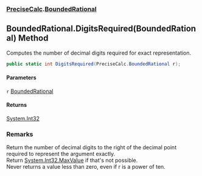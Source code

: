 ### [PreciseCalc](PreciseCalc.md 'PreciseCalc').[BoundedRational](PreciseCalc.BoundedRational.md 'PreciseCalc.BoundedRational')

## BoundedRational.DigitsRequired(BoundedRational) Method

Computes the number of decimal digits required for exact representation.

```csharp
public static int DigitsRequired(PreciseCalc.BoundedRational r);
```
#### Parameters

<a name='PreciseCalc.BoundedRational.DigitsRequired(PreciseCalc.BoundedRational).r'></a>

`r` [BoundedRational](PreciseCalc.BoundedRational.md 'PreciseCalc.BoundedRational')

#### Returns
[System.Int32](https://docs.microsoft.com/en-us/dotnet/api/System.Int32 'System.Int32')

### Remarks
Return the number of decimal digits to the right of the decimal point  
required to represent the argument exactly.  
Return [System.Int32.MaxValue](https://docs.microsoft.com/en-us/dotnet/api/System.Int32.MaxValue 'System.Int32.MaxValue') if that's not possible.  
Never returns a value less than zero, even if r is a power of ten.